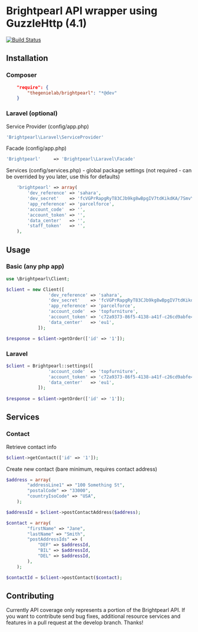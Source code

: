 Brightpearl API wrapper using GuzzleHttp (4.1)
==============================================
[![Build Status](https://travis-ci.org/TheGenieLab/Brightpearl-PHP.svg)](https://travis-ci.org/TheGenieLab/Brightpearl-PHP)

Installation
------------

### Composer

```json
    "require": {
		"thegenielab/brightpearl": "*@dev"
	}
```

### Laravel (optional)

Service Provider (config/app.php)
```php
'Brightpearl\Laravel\ServiceProvider'
```

Facade (config/app.php)
```php
'Brightpearl'	  => 'Brightpearl\Laravel\Facade'
```

Services (config/services.php) - global package settings (not required - can be overrided by you later, use this for defaults)
```php
    'brightpearl' => array(
        'dev_reference' => 'sahara',
        'dev_secret'    => 'fcVGPrRapgRyT83CJb9kg8wBpgIV7tdKikdKA/7SmvY=',
        'app_reference' => 'parcelforce',
        'account_code'  => '',
        'account_token' => '',
        'data_center'   => '',
        'staff_token'   => '',
    ),
```

Usage
-----

### Basic (any php app)

```php
use \Brightpearl\Client;

$client = new Client([
        		'dev_reference' => 'sahara',
				'dev_secret'	=> 'fcVGPrRapgRyT83CJb9kg8wBpgIV7tdKikdKA/7SmvY=',
				'app_reference' => 'parcelforce',
        		'account_code'	=> 'topfurniture',
				'account_token' => 'c72a9373-86f5-4138-a41f-c26cd9abfe4e',
				'data_center'	=> 'eu1',
        	]);

$response = $client->getOrder(['id' => '1']);
```

### Laravel

```php
$client = Brightpearl::settings([
        		'account_code'	=> 'topfurniture',
				'account_token' => 'c72a9373-86f5-4138-a41f-c26cd9abfe4e',
				'data_center'	=> 'eu1',
        	]);
		
$response = $client->getOrder(['id' => '1']);
```

Services
--------

### Contact

Retrieve contact info
```php
$client->getContact(['id' => '1']);
```

Create new contact (bare minimum, requires contact address)

```php
$address = array(
        "addressLine1" => "100 Something St",                                                  
        "postalCode" => "33000",
        "countryIsoCode" => "USA",
    );

$addressId = $client->postContactAddress($address);

$contact = array(
        "firstName" => "Jane",
        "lastName" => "Smith",
        "postAddressIds" => (
            "DEF" => $addressId,
            "BIL" => $addressId,
            "DEL" => $addressId,
        ),
    );

$contactId = $client->postContact($contact);
```

Contributing
------------

Currently API coverage only represents a portion of the Brightpearl API. If you want to contribute send bug fixes, additional resource services and features in a pull request at the develop branch. Thanks!

